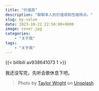 ```yaml
---
title: "价值观"
description: "聊聊本人的价值观和性格特点。"
slug: my-value
date: 2023-10-22 22:50:00+0000
image: cover.jpg
categories:
    - "关于我"
tags:
    - "关于我"
---
```


{{< bilibili av938641073 1 >}}

我还没写完，先听会歌休息下吧。

> Photo by [Taylor Wright](https://unsplash.com/@taylorwright22) on [Unsplash](https://unsplash.com/)

